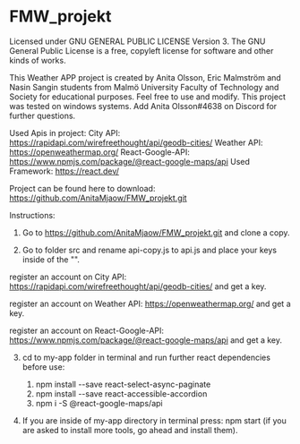 # FMW_projekt
Licensed under GNU GENERAL PUBLIC LICENSE Version 3.
The GNU General Public License is a free, copyleft license for
software and other kinds of works. 

This Weather APP project is created by Anita Olsson, Eric Malmström and Nasin Sangin students from Malmö University Faculty of Technology and Society for educational purposes. Feel free to use and modify. This project was tested on windows systems. Add Anita Olsson#4638 on Discord for further questions.

Used Apis in project: 
City API: https://rapidapi.com/wirefreethought/api/geodb-cities/ 
Weather API: https://openweathermap.org/
React-Google-API: https://www.npmjs.com/package/@react-google-maps/api
Used Framework: https://react.dev/

Project can be found here to download:
https://github.com/AnitaMjaow/FMW_projekt.git


Instructions:

1. Go to https://github.com/AnitaMjaow/FMW_projekt.git and clone a copy.

2. Go to folder src and rename api-copy.js to api.js and place your keys inside of the "".

register an account on City API: https://rapidapi.com/wirefreethought/api/geodb-cities/ and get a key.

register an account on Weather API: https://openweathermap.org/ and get a key.

register an account on React-Google-API: https://www.npmjs.com/package/@react-google-maps/api and get a key.

3. cd to my-app folder in terminal and run further react dependencies before use:
	1. npm install --save react-select-async-paginate
	2. npm install --save react-accessible-accordion
	3. npm i -S @react-google-maps/api

4. If you are inside of my-app directory in terminal press: npm start (if you are asked to install more tools, go ahead and install them).
